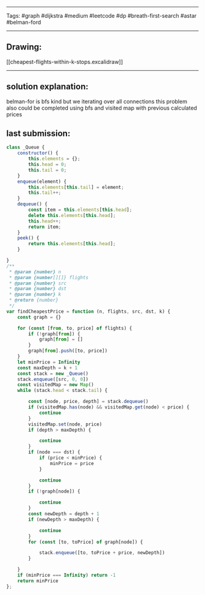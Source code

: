 

----

Tags: #graph #dijkstra #medium #leetcode #dp #breath-first-search #astar #belman-ford

----

## Drawing:
[[cheapest-flights-within-k-stops.excalidraw]]

----


## solution explanation:
belman-for is bfs kind but we iterating over all connections 
this problem also could be completed using bfs and visited map with previous calculated prices

## last submission:
```javascript
class _Queue {
    constructor() {
        this.elements = {};
        this.head = 0;
        this.tail = 0;
    }
    enqueue(element) {
        this.elements[this.tail] = element;
        this.tail++;
    }
    dequeue() {
        const item = this.elements[this.head];
        delete this.elements[this.head];
        this.head++;
        return item;
    }
    peek() {
        return this.elements[this.head];
    }

}
/**
 * @param {number} n
 * @param {number[][]} flights
 * @param {number} src
 * @param {number} dst
 * @param {number} k
 * @return {number}
 */
var findCheapestPrice = function (n, flights, src, dst, k) {
    const graph = {}

    for (const [from, to, price] of flights) {
        if (!graph[from]) {
            graph[from] = []
        }
        graph[from].push([to, price])
    }
    let minPrice = Infinity
    const maxDepth = k + 1
    const stack = new _Queue()
    stack.enqueue([src, 0, 0])
    const visitedMap = new Map()
    while (stack.head < stack.tail) {

        const [node, price, depth] = stack.dequeue()
        if (visitedMap.has(node) && visitedMap.get(node) < price) {
            continue
        }
        visitedMap.set(node, price)
        if (depth > maxDepth) {

            continue
        }
        if (node === dst) {
            if (price < minPrice) {
                minPrice = price
            }

            continue
        }
        if (!graph[node]) {

            continue
        }
        const newDepth = depth + 1
        if (newDepth > maxDepth) {

            continue
        }
        for (const [to, toPrice] of graph[node]) {

            stack.enqueue([to, toPrice + price, newDepth])
        }

    }
    if (minPrice === Infinity) return -1
    return minPrice
};
```

